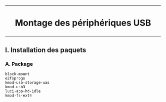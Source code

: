 ---------------------------------------------------------------------------------------------------------
# <p align='center'> Montage des périphériques USB </p>

---------------------------------------------------------------------------------------------------------
## I. Installation des paquets
### A. Package
```
block-mount
e2fsprogs
kmod-usb-storage-uas
kmod-usb3
luci-app-hd-idle
kmod-fs-ext4
```
